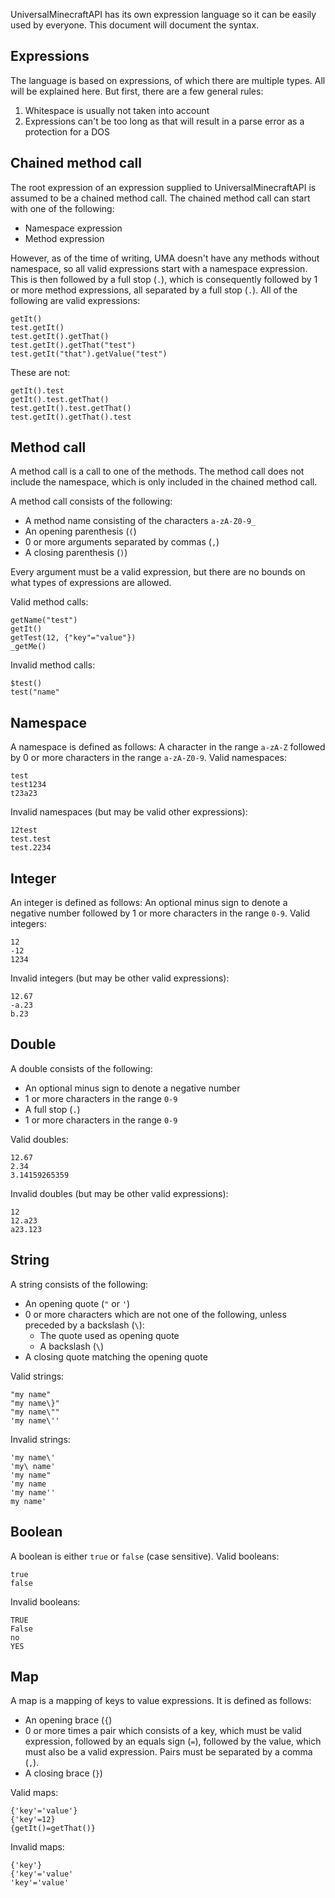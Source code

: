 UniversalMinecraftAPI has its own expression language so it can be easily used by everyone. This document will document
the syntax.

## Expressions
The language is based on expressions, of which there are multiple types. All will be explained here. But first, there
are a few general rules:
1. Whitespace is usually not taken into account
2. Expressions can't be too long as that will result in a parse error as a protection for a DOS

## Chained method call
The root expression of an expression supplied to UniversalMinecraftAPI is assumed to be a chained method call. The
chained method call can start with one of the following:

* Namespace expression
* Method expression

However, as of the time of writing, UMA doesn't have any methods without namespace, so all valid expressions start with
a namespace expression. This is then followed by a full stop (`.`), which is consequently followed by 1 or more method
expressions, all separated by a full stop (`.`). All of the following are valid expressions:
```
getIt()
test.getIt()
test.getIt().getThat()
test.getIt().getThat("test")
test.getIt("that").getValue("test")
```

These are not:
```
getIt().test
getIt().test.getThat()
test.getIt().test.getThat()
test.getIt().getThat().test
```

## Method call
A method call is a call to one of the methods. The method call does not include the namespace, which is only included
in the chained method call.

A method call consists of the following:
* A method name consisting of the characters `a-zA-Z0-9_`
* An opening parenthesis (`(`)
* 0 or more arguments separated by commas (`,`)
* A closing parenthesis (`)`)

Every argument must be a valid expression, but there are no bounds on what types of expressions are allowed.

Valid method calls:
```
getName("test")
getIt()
getTest(12, {"key"="value"})
_getMe()
```

Invalid method calls:
```
$test()
test("name"
```

## Namespace
A namespace is defined as follows: A character in the range `a-zA-Z` followed by 0 or more characters in the range 
`a-zA-Z0-9`. Valid namespaces:
```
test
test1234
t23a23
```

Invalid namespaces (but may be valid other expressions):
```
12test
test.test
test.2234
```

## Integer
An integer is defined as follows: An optional minus sign to denote a negative number followed by 1 or more characters
in the range `0-9`. Valid integers:
```
12
-12
1234
```

Invalid integers (but may be other valid expressions):
```
12.67
-a.23
b.23
```

## Double
A double consists of the following: 
* An optional minus sign to denote a negative number 
* 1 or more characters in the range `0-9`
* A full stop (`.`)
* 1 or more characters in the range `0-9`

Valid doubles:
```
12.67
2.34
3.14159265359
```

Invalid doubles (but may be other valid expressions):
```
12
12.a23
a23.123
```

## String
A string consists of the following:
* An opening quote (`"` or `'`)
* 0 or more characters which are not one of the following, unless preceded by a backslash (`\`): 
    * The quote used as opening quote
    * A backslash (`\`)
* A closing quote matching the opening quote

Valid strings:
```
"my name"
"my name\}"
"my name\""
'my name\''
```

Invalid strings:
```
'my name\'
'my\ name'
'my name"
'my name
'my name''
my name'
```

## Boolean
A boolean is either `true` or `false` (case sensitive). Valid booleans:
```
true
false
```

Invalid booleans:
```
TRUE
False
no
YES
```

## Map
A map is a mapping of keys to value expressions. It is defined as follows:
* An opening brace (`{`)
* 0 or more times a pair which consists of a key, which must be valid expression, followed by an equals sign (`=`), 
followed by the value, which must also be a valid expression. Pairs must be separated by a comma (`,`).
* A closing brace (`}`)

Valid maps:
```
{'key'='value'}
{'key'=12}
{getIt()=getThat()}
```

Invalid maps:
```
{'key'}
{'key'='value'
'key'='value'
```